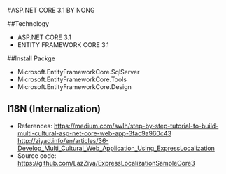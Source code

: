#ASP.NET CORE 3.1 BY NONG

##Technology 
- ASP.NET CORE 3.1
- ENTITY FRAMEWORK CORE 3.1

##Install Packge
- Microsoft.EntityFrameworkCore.SqlServer
- Microsoft.EntityFrameworkCore.Tools
- Microsoft.EntityFrameworkCore.Design

## I18N  (Internalization)
- References: https://medium.com/swlh/step-by-step-tutorial-to-build-multi-cultural-asp-net-core-web-app-3fac9a960c43
			  http://ziyad.info/en/articles/36-Develop_Multi_Cultural_Web_Application_Using_ExpressLocalization
- Source code: https://github.com/LazZiya/ExpressLocalizationSampleCore3